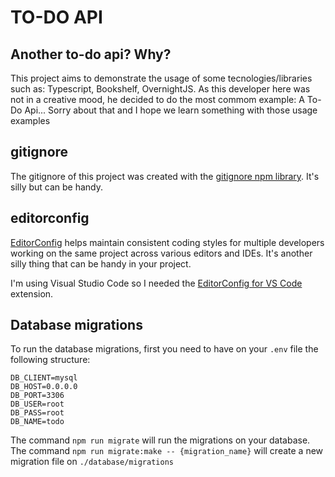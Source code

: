 # TO-DO API

## Another to-do api? Why?

This project aims to demonstrate the usage of some tecnologies/libraries such as: Typescript, Bookshelf, OvernightJS.
As this developer here was not in a creative mood, he decided to do the most commom example: A To-Do Api...
Sorry about that and I hope we learn something with those usage examples

## gitignore

The gitignore of this project was created with the [gitignore npm library](https://www.npmjs.com/package/gitignore).
It's silly but can be handy.

## editorconfig

[EditorConfig](https://editorconfig.org/) helps maintain consistent coding styles for multiple developers working on the same project across various editors and IDEs.
It's another silly thing that can be handy in your project.

I'm using Visual Studio Code so I needed the [EditorConfig for VS Code](https://marketplace.visualstudio.com/items?itemName=EditorConfig.EditorConfig) extension.

## Database migrations

To run the database migrations, first you need to have on your `.env` file the following structure:

```
DB_CLIENT=mysql
DB_HOST=0.0.0.0
DB_PORT=3306
DB_USER=root
DB_PASS=root
DB_NAME=todo
```

The command `npm run migrate` will run the migrations on your database.
The command `npm run migrate:make -- {migration_name}` will create a new migration file on `./database/migrations`
